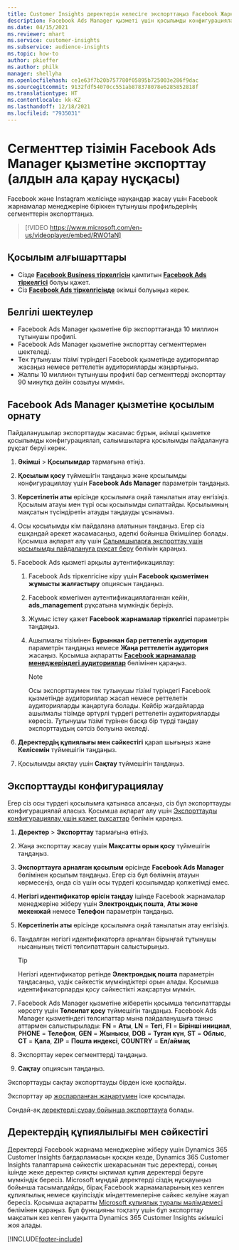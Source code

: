 ```yaml
---
title: Customer Insights деректерін келесіге экспорттаңыз Facebook Жарнамалар менеджері (бейне бар)
description: Facebook Ads Manager қызметі үшін қосылымды конфигурациялау және экспорттау жолы туралы ақпарат.
ms.date: 04/15/2021
ms.reviewer: mhart
ms.service: customer-insights
ms.subservice: audience-insights
ms.topic: how-to
author: pkieffer
ms.author: philk
manager: shellyha
ms.openlocfilehash: ce1e63f7b20b757780f05895b725003e286f9dac
ms.sourcegitcommit: 9132fdf54070cc551ab878378078e6285852818f
ms.translationtype: HT
ms.contentlocale: kk-KZ
ms.lasthandoff: 12/18/2021
ms.locfileid: "7935031"
---
```

# <a name="export-segments-list-to-facebook-ads-manager-preview"></a>Сегменттер тізімін Facebook Ads Manager қызметіне экспорттау (алдын ала қарау нұсқасы)

Facebook және Instagram желісінде науқандар жасау үшін Facebook жарнамалар менеджеріне біріккен тұтынушы профильдерінің сегменттерін экспорттаңыз.

> [!VIDEO https://www.microsoft.com/en-us/videoplayer/embed/RWO1aN]

## <a name="prerequisites-for-connection"></a>Қосылым алғышарттары

- Сізде [**Facebook Business тіркелгісін**](https://business.facebook.com/) қамтитын [**Facebook Ads тіркелгісі**](https://www.facebook.com/business/learn/lessons/step-by-step-ads-manager-account) болуы қажет.
- Сіз [**Facebook Ads тіркелгісінде**](https://www.facebook.com/business/learn/lessons/step-by-step-ads-manager-account) әкімші болуыңыз керек.

## <a name="known-limitations"></a>Белгілі шектеулер

- Facebook Ads Manager қызметіне бір экспорттағанда 10 миллион тұтынушы профилі.
- Facebook Ads Manager қызметіне экспорттау сегменттермен шектеледі.
- Тек *тұтынушы тізімі* түріндегі Facebook қызметінде аудиториялар жасаңыз немесе реттелетін аудиторияларды жаңартыңыз.
- Жалпы 10 миллион тұтынушы профилі бар сегменттерді экспорттау 90 минутқа дейін созылуы мүмкін.

## <a name="set-up-connection-to-facebook-ads-manager"></a>Facebook Ads Manager қызметіне қосылым орнату

Пайдаланушылар экспорттауды жасамас бұрын, әкімші қызметке қосылымды конфигурациялап, салымшыларға қосылымды пайдалануға рұқсат беруі керек.

1. **Әкімші** > **Қосылымдар** тармағына өтіңіз.

1. **Қосылым қосу** түймешігін таңдаңыз және қосылымды конфигурациялау үшін **Facebook Ads Manager** параметрін таңдаңыз.

1. **Көрсетілетін аты** өрісінде қосылымға оңай танылатын атау енгізіңіз. Қосылым атауы мен түрі осы қосылымды сипаттайды. Қосылымның мақсатын түсіндіретін атауды таңдауды ұсынамыз.

1. Осы қосылымды кім пайдалана алатынын таңдаңыз. Егер сіз ешқандай әрекет жасамасаңыз, әдепкі бойынша Әкімшілер болады. Қосымша ақпарат алу үшін [Салымшыларға экспорттау үшін қосылымды пайдалануға рұқсат беру](connections.md#allow-contributors-to-use-a-connection-for-exports) бөлімін қараңыз.

1. Facebook Ads қызметі арқылы аутентификациялау: 

   1. Facebook Ads тіркелгісіне кіру үшін **Facebook қызметімен жұмысты жалғастыру** опциясын таңдаңыз.

   1. Facebook көмегімен аутентификациялағаннан кейін, **ads_management** рұқсатына мүмкіндік беріңіз.

   1. Жұмыс істеу қажет **Facebook жарнамалар тіркелгісі** параметрін таңдаңыз.

   1. Ашылмалы тізімінен **Бұрыннан бар реттелетін аудитория** параметрін таңдаңыз немесе **Жаңа реттелетін аудитория** жасаңыз. Қосымша ақпаратты [**Facebook жарнамалар менеджеріндегі аудиториялар**](https://www.facebook.com/business/help/744354708981227?id=2469097953376494) бөлімінен қараңыз.
      > [!NOTE]
      > Осы экспорттаумен тек *тұтынушы тізімі* түріндегі Facebook қызметінде аудиториялар жасап немесе реттелетін аудиторияларды жаңартуға болады. Кейбір жағдайларда ашылмалы тізімде әртүрлі түрдегі реттелетін аудиторияларды көресіз. *Тұтынушы тізімі* түрінен басқа бір түрді таңдау экспорттаудың сәтсіз болуына әкеледі. 

1. **Деректердің құпиялығы мен сәйкестігі** қарап шығыңыз және **Келісемін** түймешігін таңдаңыз.

1. Қосылымды аяқтау үшін **Сақтау** түймешігін таңдаңыз.

## <a name="configure-an-export"></a>Экспорттауды конфигурациялау

Егер сіз осы түрдегі қосылымға қатынаса алсаңыз, сіз бұл экспорттауды конфигурациялай аласыз. Қосымша ақпарат алу үшін [Экспорттауды конфигурациялау үшін қажет рұқсаттар](export-destinations.md#set-up-a-new-export) бөлімін қараңыз.

1. **Деректер** > **Экспорттау** тармағына өтіңіз.

1. Жаңа экспорттау жасау үшін **Мақсатты орын қосу** түймешігін таңдаңыз. 

1. **Экспорттауға арналған қосылым** өрісінде **Facebook Ads Manager** бөлімінен қосылым таңдаңыз. Егер сіз бұл бөлімнің атауын көрмесеңіз, онда сіз үшін осы түрдегі қосылымдар қолжетімді емес.

1. **Негізгі идентификатор өрісін таңдау** ішінде Facebook жарнамалар менеджеріне жіберу үшін **Электрондық пошта**, **Аты және мекенжай** немесе **Телефон** параметрін таңдаңыз. 

1. **Көрсетілетін аты** өрісінде қосылымға оңай танылатын атау енгізіңіз.

1. Таңдалған негізгі идентификаторға арналған бірыңғай тұтынушы нысанының тиісті төлсипаттарын салыстырыңыз.
   > [!TIP]
   > Негізгі идентификатор ретінде **Электрондық пошта** параметрін таңдасаңыз, үздік сәйкестік мүмкіндіктері орын алады. Қосымша идентификаторларды қосу сәйкестікті жақсартуы мүмкін.

1. Facebook Ads Manager қызметіне жіберетін қосымша төлсипаттарды көрсету үшін **Төлсипат қосу** түймешігін таңдаңыз. Facebook Ads Manager қызметіндегі төлсипаттар мына пайдаланушыға таныс аттармен салыстырылады: **FN** = **Аты**, **LN** = **Тегі**, **FI** = **Бірінші инициал**, **PHONE** = **Телефон**, **GEN** = **Жынысы**, **DOB** = **Туған күн**, **ST** = **Облыс**, **CT** = **Қала**, **ZIP** = **Пошта индексі**, **COUNTRY** = **Ел/аймақ**

1. Экспорттау керек сегменттерді таңдаңыз.

1. **Сақтау** опциясын таңдаңыз.

Экспорттауды сақтау экспорттауды бірден іске қоспайды.

Экспорттау әр [жоспарланған жаңартумен](system.md#schedule-tab) іске қосылады. 

Сондай-ақ [деректерді сұрау бойынша экспорттауға](export-destinations.md#run-exports-on-demand) болады. 

## <a name="data-privacy-and-compliance"></a>Деректердің құпиялылығы мен сәйкестігі

Деректерді Facebook жарнама менеджеріне жіберу үшін Dynamics 365 Customer Insights бағдарламасын қосқан кезде, Dynamics 365 Customer Insights талаптарына сәйкестік шекарасынан тыс деректерді, соның ішінде жеке деректер сияқты ықтимал құпия деректерді беруге мүмкіндік бересіз. Microsoft мұндай деректерді сіздің нұсқауыңыз бойынша тасымалдайды, бірақ Facebook жарнамаларының кез келген құпиялылық немесе қауіпсіздік міндеттемелеріне сәйкес келуіне жауап бересіз. Қосымша ақпаратты [Microsoft құпиялық туралы мәлімдемесі](https://go.microsoft.com/fwlink/?linkid=396732) бөлімінен қараңыз.
Бұл функцияны тоқтату үшін бұл экспорттау мақсатын кез келген уақытта Dynamics 365 Customer Insights әкімшісі жоя алады.


[!INCLUDE[footer-include](../includes/footer-banner.md)]
